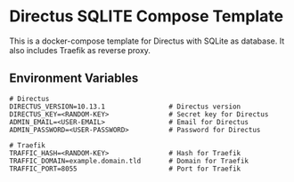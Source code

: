 # Directus SQLITE Compose Template
This is a docker-compose template for Directus with SQLite as database. It also includes Traefik as reverse proxy.

## Environment Variables
```env
# Directus
DIRECTUS_VERSION=10.13.1                # Directus version
DIRECTUS_KEY=<RANDOM-KEY>               # Secret key for Directus
ADMIN_EMAIL=<USER-EMAIL>                # Email for Directus
ADMIN_PASSWORD=<USER-PASSWORD>          # Password for Directus

# Traefik
TRAFFIC_HASH=<RANDOM-KEY>               # Hash for Traefik
TRAFFIC_DOMAIN=example.domain.tld       # Domain for Traefik
TRAFFIC_PORT=8055                       # Port for Traefik
```



